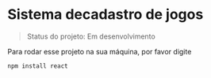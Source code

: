 # Sistema decadastro de jogos #

> Status do projeto: Em desenvolvimento

Para rodar esse projeto na sua máquina, por favor digite

 ```
 npm install react
 ```
 
